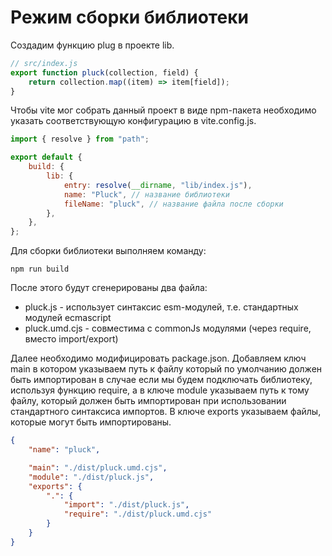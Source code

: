 # Режим сборки библиотеки

Создадим функцию plug в проекте lib.

```js
// src/index.js
export function pluck(collection, field) {
	return collection.map((item) => item[field]);
}
```

Чтобы vite мог собрать данный проект в виде npm-пакета необходимо указать соответствующую конфигурацию в vite.config.js.

```js
import { resolve } from "path";

export default {
	build: {
		lib: {
			entry: resolve(__dirname, "lib/index.js"),
			name: "Pluck", // название библиотеки
			fileName: "pluck", // название файла после сборки
		},
	},
};
```

Для сборки библиотеки выполняем команду:

```
npm run build
```

После этого будут сгенерированы два файла:

-   pluck.js - использует синтаксис esm-модулей, т.е. стандартных модулей ecmascript
-   pluck.umd.cjs - совместима с commonJs модулями (через require, вместо import/export)

Далее необходимо модифицировать package.json. Добавляем ключ main в котором указываем путь к файлу который по умолчанию должен быть импортирован в случае если мы будем подключать библиотеку, используя функцию require, а в ключе module указываем путь к тому файлу, который должен быть импортирован при использовании стандартного синтаксиса импортов.
В ключе exports указываем файлы, которые могут быть импортированы.

```json
{
	"name": "pluck",

	"main": "./dist/pluck.umd.cjs",
	"module": "./dist/pluck.js",
	"exports": {
		".": {
			"import": "./dist/pluck.js",
			"require": "./dist/pluck.umd.cjs"
		}
	}
}
```
